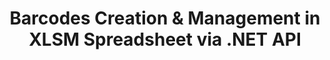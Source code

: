 ---
############################# Static ############################
layout: "auto-gen-gist"
draft: false
path: "assembly/net/barcode/xlsm"
otherformats: XLS XLT XLSX XLTX XLTM XLSB ODS 

############################# Head ############################
head_title: "How to Generate & Add Barcodes in Excel Spreadsheet via C#, ASP.NET"
head_description: "GroupDocs.Assembly .NET API supports the creation & insertion of barcode images inside Excel Spreadsheet (XLS, XLT, XLSX, XLSM, XLTX, XLTM & XLSB) documents."

############################# Header ############################
title: "Barcodes Creation & Management in XLSM Spreadsheet via .NET API"
description: "Using GroupDocs.Assembly .NET API software developers can dynamically create &  manage Barcode images in Excel XLSM Spreadsheet documents inside C#, ASP.NET apps."

######################### Download Button #######################
button:
    enable: true

############################# About ############################
about:
    enable: true
    title: "How to Apply Barcodes Generation in Spreadsheet Documents?"
    content: |
       This page provides information about how to generate barcodes in Excel spreadsheet using .NET API. Barcodes are digital code storing machine-readable information that is normally used for the quick identification of a large number of items. It brings speed and accuracy to your system which automatically reduces time of an operation. GroupDocs.Assembly is a powerful .NET API that allows software developers to programmatically draw numerous 1D & 2D barcode images with the customized text, appearance, and different encoding types inside Microsoft Excel spreadsheet at particular location. The API also makes it easy for users to manage their Barcodes with ease and modify Barcode image size, foreground and background colors, font size, setting Barcode image resolution, barcode text auto-correction and many more. 

############################# content ############################
steps:
    enable: true
    block:
    - title_left: "Barcodes Generation in XLSM Spreadsheets via .NET"
      content_left: |
       GroupDocs.Assembly .NET provides complete support for adding and managing Barcodes inside XLSM  spreadsheet. The following C# .NET code example demonstrates how to generate and insert barcode images inside a Microsoft Excel Spreadsheet document. 

      title_right: "How to Use Barcode Images in XLS"
      content_right: |
        * Setting up source open spreadsheet template 
        * Setting up destination open spreadsheet report 
        * Create an instance of [DocumentAssembler ](https://apireference.groupdocs.com/assembly/net/groupdocs.assembly/documentassembler) 
        * Call AssembleDocument to generate  Report in open spreadsheet format. 

      gisthash: "8576f622912b355ce69966077033dcac"
      gistfile: "generate_barcodes_in_spreadsheets.cs"

    - title_left: "System Requirements"
      content_left: |
        GroupDocs.Assembly .NET APIs are supported on all major platforms and operating systems. For complete system requirements guide, please visit [system requirements](https://docs.groupdocs.com/assembly/net/system-requirements/) Before executing the code below, please make sure that you have the following prerequisites installled on your system:
        * Operating Systems: Microsoft Windows, Linux, MacOS
        * Development Environment:  Visual Studio, Xamarin, MonoDevelop etc
        * Frameworks: .NET Framework, .NET Standard, .NET Core, Mono
        * Get the latest version of GroupDocs.Assembly .NET APIs from [NuGet](https://www.nuget.org/packages/GroupDocs.Assembly/)
        
      title_right: "Why Use GroupDocs.Assembly"
      content_right: |
        * Allow users to create custom documents from templates.
        * No additional software is required to create and automate documents
        * Ability to generates an output document based on the data source
        * Dynamically insert out document content in report
        * Dynamically attach email attachments & insert hyperlinks in reports 

demos:
    enable: true
        

about_formats:
    enable: true


more_formats:
    enable: true


back_to_top:
    enable: true
---